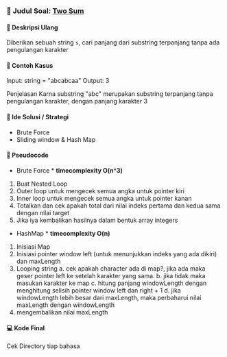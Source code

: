 ### 🔢 Judul Soal: [Two Sum](https://leetcode.com/problems/longest-substring-without-repeating-characters)

#### 📌 Deskripsi Ulang

Diberikan sebuah string `s`, cari panjang dari substring terpanjang tanpa ada pengulangan karakter

#### 🧠 Contoh Kasus

Input: string = "abcabcaa"
Output: 3

Penjelasan Karna substring "abc" merupakan substring terpanjang tanpa pengulangan karakter, dengan panjang karakter 3

#### 🔎 Ide Solusi / Strategi

- Brute Force
- Sliding window & Hash Map

#### 📝 Pseudocode

- Brute Force \* **timecomplexity O(n^3)**

1. Buat Nested Loop
2. Outer loop untuk mengecek semua angka untuk pointer kiri
3. Inner loop untuk mengecek semua angka untuk pointer kanan
4. Totalkan dan cek apakah total dari nilai indeks pertama dan kedua sama dengan nilai target
5. Jika iya kembalikan hasilnya dalam bentuk array integers

- HashMap \* **timecomplexity O(n)**

1. Inisiasi Map
2. Inisiasi pointer window left (untuk menunjukkan indeks yang ada dikiri) dan maxLength
3. Looping string
   a. cek apakah character ada di map?, jika ada maka geser pointer left ke setelah karakter yang sama.
   b. jika tidak maka masukan karakter ke map
   c. hitung panjang windowLength dengan menghitung selisih pointer window left dan right + 1
   d. jika windowLength lebih besar dari maxLength, maka perbaharui nilai maxLength dengan windowLength
4. mengembalikan nilai maxLength

#### 💻 Kode Final

Cek Directory tiap bahasa
